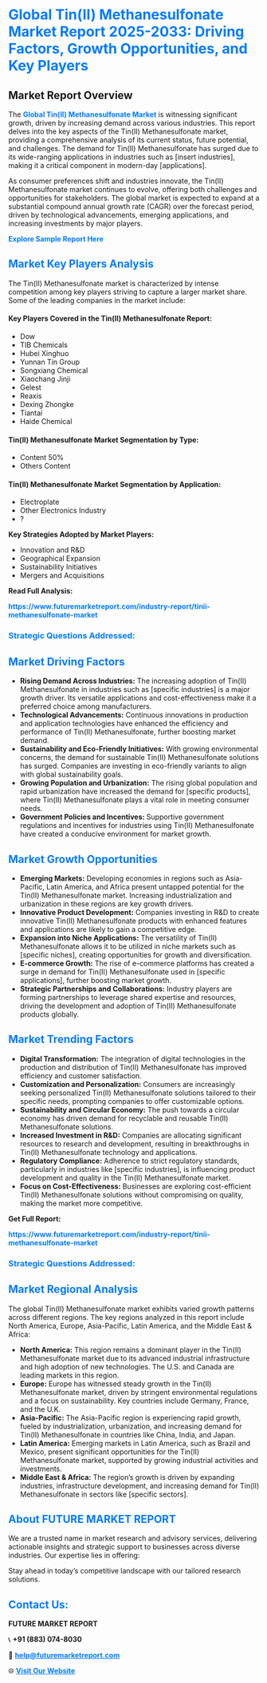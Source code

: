<h1 style="color: #007BFF;">Global Tin(II) Methanesulfonate Market Report 2025-2033: Driving Factors, Growth Opportunities, and Key Players</h1>

<section id="overview">
<h2>Market Report Overview</h2>
<p>The <a href="https://www.futuremarketreport.com/industry-report/tinii-methanesulfonate-market" style="color: #007BFF; text-decoration: none;"><strong>Global Tin(II) Methanesulfonate Market</strong></a> is witnessing significant growth, driven by increasing demand across various industries. This report delves into the key aspects of the Tin(II) Methanesulfonate market, providing a comprehensive analysis of its current status, future potential, and challenges. The demand for Tin(II) Methanesulfonate has surged due to its wide-ranging applications in industries such as [insert industries], making it a critical component in modern-day [applications].</p>
<p>As consumer preferences shift and industries innovate, the Tin(II) Methanesulfonate market continues to evolve, offering both challenges and opportunities for stakeholders. The global market is expected to expand at a substantial compound annual growth rate (CAGR) over the forecast period, driven by technological advancements, emerging applications, and increasing investments by major players.</p>
</section>

<section id="overview">
<p><a href="https://www.futuremarketreport.com/request-sample/reportId=88938" style="color: #007BFF; text-decoration: none;"><strong>Explore Sample Report Here</strong></a></p>
</section>

<section id="key-players">
<h2 style="color: #007BFF;">Market Key Players Analysis</h2>
<p>The Tin(II) Methanesulfonate market is characterized by intense competition among key players striving to capture a larger market share. Some of the leading companies in the market include:</p>
<h4>Key Players Covered in the Tin(II) Methanesulfonate Report:</h4>
<ul><li>Dow</li><li>TIB Chemicals</li><li>Hubei Xinghuo</li><li>Yunnan Tin Group</li><li>Songxiang Chemical</li><li>Xiaochang Jinji</li><li>Gelest</li><li>Reaxis</li><li>Dexing Zhongke</li><li>Tiantai</li><li>Haide Chemical</li></ul>
<h4>Tin(II) Methanesulfonate Market Segmentation by Type:</h4>
<ul><li>Content 50%</li><li>Others Content</li></ul>

<h4>Tin(II) Methanesulfonate Market Segmentation by Application:</h4>
<ul><li>Electroplate</li><li>Other Electronics Industry</li><li>?</li></ul>
<p><strong>Key Strategies Adopted by Market Players:</strong></p>
<ul>
<li>Innovation and R&D</li>
<li>Geographical Expansion</li>
<li>Sustainability Initiatives</li>
<li>Mergers and Acquisitions</li>
</ul>
</section>

<section>
<p><strong>Read Full Analysis: </strong></p><a href="https://www.futuremarketreport.com/industry-report/tinii-methanesulfonate-market" style="color: #007BFF; text-decoration: none;"><strong>https://www.futuremarketreport.com/industry-report/tinii-methanesulfonate-market</strong></a>
<h3 style="color: #007BFF;">Strategic Questions Addressed:</h3>
</section>

<section id="driving-factors">
<h2 style="color: #007BFF;">Market Driving Factors</h2>
<ul>
<li><strong>Rising Demand Across Industries:</strong> The increasing adoption of Tin(II) Methanesulfonate in industries such as [specific industries] is a major growth driver. Its versatile applications and cost-effectiveness make it a preferred choice among manufacturers.</li>
<li><strong>Technological Advancements:</strong> Continuous innovations in production and application technologies have enhanced the efficiency and performance of Tin(II) Methanesulfonate, further boosting market demand.</li>
<li><strong>Sustainability and Eco-Friendly Initiatives:</strong> With growing environmental concerns, the demand for sustainable Tin(II) Methanesulfonate solutions has surged. Companies are investing in eco-friendly variants to align with global sustainability goals.</li>
<li><strong>Growing Population and Urbanization:</strong> The rising global population and rapid urbanization have increased the demand for [specific products], where Tin(II) Methanesulfonate plays a vital role in meeting consumer needs.</li>
<li><strong>Government Policies and Incentives:</strong> Supportive government regulations and incentives for industries using Tin(II) Methanesulfonate have created a conducive environment for market growth.</li>
</ul>
</section>

<section id="growth-opportunities">
<h2 style="color: #007BFF;">Market Growth Opportunities</h2>
<ul>
<li><strong>Emerging Markets:</strong> Developing economies in regions such as Asia-Pacific, Latin America, and Africa present untapped potential for the Tin(II) Methanesulfonate market. Increasing industrialization and urbanization in these regions are key growth drivers.</li>
<li><strong>Innovative Product Development:</strong> Companies investing in R&D to create innovative Tin(II) Methanesulfonate products with enhanced features and applications are likely to gain a competitive edge.</li>
<li><strong>Expansion into Niche Applications:</strong> The versatility of Tin(II) Methanesulfonate allows it to be utilized in niche markets such as [specific niches], creating opportunities for growth and diversification.</li>
<li><strong>E-commerce Growth:</strong> The rise of e-commerce platforms has created a surge in demand for Tin(II) Methanesulfonate used in [specific applications], further boosting market growth.</li>
<li><strong>Strategic Partnerships and Collaborations:</strong> Industry players are forming partnerships to leverage shared expertise and resources, driving the development and adoption of Tin(II) Methanesulfonate products globally.</li>
</ul>
</section>

<section id="trending-factors">
<h2 style="color: #007BFF;">Market Trending Factors</h2>
<ul>
<li><strong>Digital Transformation:</strong> The integration of digital technologies in the production and distribution of Tin(II) Methanesulfonate has improved efficiency and customer satisfaction.</li>
<li><strong>Customization and Personalization:</strong> Consumers are increasingly seeking personalized Tin(II) Methanesulfonate solutions tailored to their specific needs, prompting companies to offer customizable options.</li>
<li><strong>Sustainability and Circular Economy:</strong> The push towards a circular economy has driven demand for recyclable and reusable Tin(II) Methanesulfonate solutions.</li>
<li><strong>Increased Investment in R&D:</strong> Companies are allocating significant resources to research and development, resulting in breakthroughs in Tin(II) Methanesulfonate technology and applications.</li>
<li><strong>Regulatory Compliance:</strong> Adherence to strict regulatory standards, particularly in industries like [specific industries], is influencing product development and quality in the Tin(II) Methanesulfonate market.</li>
<li><strong>Focus on Cost-Effectiveness:</strong> Businesses are exploring cost-efficient Tin(II) Methanesulfonate solutions without compromising on quality, making the market more competitive.</li>
</ul>
</section>

<section>
<p><strong>Get Full Report: </strong></p><a href="https://www.futuremarketreport.com/industry-report/tinii-methanesulfonate-market" style="color: #007BFF; text-decoration: none;"><strong>https://www.futuremarketreport.com/industry-report/tinii-methanesulfonate-market</strong></a>
<h3 style="color: #007BFF;">Strategic Questions Addressed:</h3>
</section>


<section id="regional-analysis">
<h2 style="color: #007BFF;">Market Regional Analysis</h2>
<p>The global Tin(II) Methanesulfonate market exhibits varied growth patterns across different regions. The key regions analyzed in this report include North America, Europe, Asia-Pacific, Latin America, and the Middle East & Africa:</p>
<ul>
<li><strong>North America:</strong> This region remains a dominant player in the Tin(II) Methanesulfonate market due to its advanced industrial infrastructure and high adoption of new technologies. The U.S. and Canada are leading markets in this region.</li>
<li><strong>Europe:</strong> Europe has witnessed steady growth in the Tin(II) Methanesulfonate market, driven by stringent environmental regulations and a focus on sustainability. Key countries include Germany, France, and the U.K.</li>
<li><strong>Asia-Pacific:</strong> The Asia-Pacific region is experiencing rapid growth, fueled by industrialization, urbanization, and increasing demand for Tin(II) Methanesulfonate in countries like China, India, and Japan.</li>
<li><strong>Latin America:</strong> Emerging markets in Latin America, such as Brazil and Mexico, present significant opportunities for the Tin(II) Methanesulfonate market, supported by growing industrial activities and investments.</li>
<li><strong>Middle East & Africa:</strong> The region’s growth is driven by expanding industries, infrastructure development, and increasing demand for Tin(II) Methanesulfonate in sectors like [specific sectors].</li>
</ul>
</section>

<footer>
<h2 style="color: #007BFF;">About FUTURE MARKET REPORT</h2>
<p>We are a trusted name in market research and advisory services, delivering actionable insights and strategic support to businesses across diverse industries. Our expertise lies in offering:</p>

<p>Stay ahead in today’s competitive landscape with our tailored research solutions.</p>

<h2 style="color: #007BFF;">Contact Us:</h2>
<p><strong>FUTURE MARKET REPORT</strong></p>
<p>📞 <strong>+91 (883) 074-8030</strong></p>
<p>📧 <strong><a href="mailto:help@futuremarketreport.com" style="color: #007BFF;">help@futuremarketreport.com</a></strong></p>
<p>🌐 <strong><a href="https://www.futuremarketreport.com/" style="color: #007BFF;">Visit Our Website</a></strong></p>
</footer>
